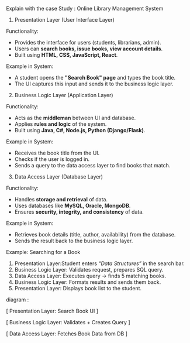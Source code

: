 Explain with the case Study : Online Library Management System


1. Presentation Layer (User Interface Layer)

Functionality:

  * Provides the interface for users (students, librarians, admin).
  * Users can **search books, issue books, view account details**.
  * Built using **HTML, CSS, JavaScript, React**.

Example in System:

  * A student opens the **"Search Book" page** and types the book title.
  * The UI captures this input and sends it to the business logic layer.


2. Business Logic Layer (Application Layer)

Functionality:

  * Acts as the **middleman** between UI and database.
  * Applies **rules and logic** of the system.
  * Built using **Java, C#, Node.js, Python (Django/Flask)**.

Example in System:

  * Receives the book title from the UI.
  * Checks if the user is logged in.
  * Sends a query to the data access layer to find books that match.


3. Data Access Layer (Database Layer)

Functionality:

  * Handles **storage and retrieval** of data.
  * Uses databases like **MySQL, Oracle, MongoDB**.
  * Ensures **security, integrity, and consistency** of data.

Example in System:

  * Retrieves book details (title, author, availability) from the database.
  * Sends the result back to the business logic layer.

Example: Searching for a Book

1. Presentation Layer:Student enters *“Data Structures”* in the search bar.
2. Business Logic Layer: Validates request, prepares SQL query.
3. Data Access Layer: Executes query → finds 5 matching books.
4. Business Logic Layer: Formats results and sends them back.
5. Presentation Layer: Displays book list to the student.


diagram :

[ Presentation Layer: Search Book UI ] 
              
[ Business Logic Layer: Validates + Creates Query ]
              
[ Data Access Layer: Fetches Book Data from DB ]

